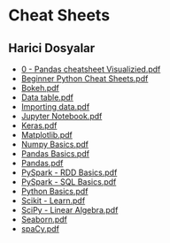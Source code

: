 # Cheat Sheets


<!--Index-->

## Harici Dosyalar

- [0 - Pandas cheatsheet Visualizied.pdf](./0%20-%20Pandas%20cheatsheet%20Visualizied.pdf)
- [Beginner Python Cheat Sheets.pdf](./Beginner%20Python%20Cheat%20Sheets.pdf)
- [Bokeh.pdf](./Bokeh.pdf)
- [Data table.pdf](./Data%20table.pdf)
- [Importing data.pdf](./Importing%20data.pdf)
- [Jupyter Notebook.pdf](./Jupyter%20Notebook.pdf)
- [Keras.pdf](./Keras.pdf)
- [Matplotlib.pdf](./Matplotlib.pdf)
- [Numpy Basics.pdf](./Numpy%20Basics.pdf)
- [Pandas Basics.pdf](./Pandas%20Basics.pdf)
- [Pandas.pdf](./Pandas.pdf)
- [PySpark - RDD Basics.pdf](./PySpark%20-%20RDD%20Basics.pdf)
- [PySpark - SQL Basics.pdf](./PySpark%20-%20SQL%20Basics.pdf)
- [Python Basics.pdf](./Python%20Basics.pdf)
- [Scikit - Learn.pdf](./Scikit%20-%20Learn.pdf)
- [SciPy - Linear Algebra.pdf](./SciPy%20-%20Linear%20Algebra.pdf)
- [Seaborn.pdf](./Seaborn.pdf)
- [spaCy.pdf](./spaCy.pdf)


<!--Index-->
